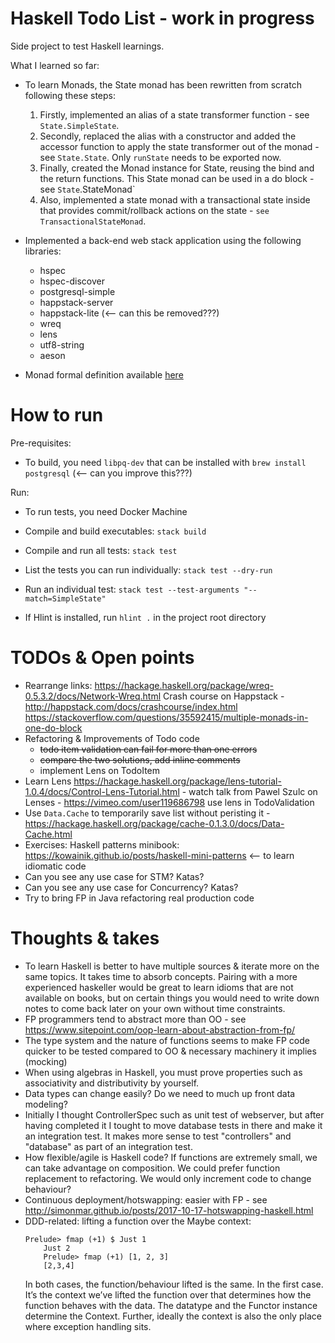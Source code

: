 # Haskell Todo List - work in progress

Side project to test Haskell learnings.

What I learned so far: 

- To learn Monads, the State monad has been rewritten from scratch following these steps:

    1. Firstly, implemented an alias of a state transformer function - see `State.SimpleState`.
    2. Secondly, replaced the alias with a constructor and added the accessor function to apply the state transformer out of the monad - see `State.State`. Only `runState` needs to be exported now.
    3. Finally, created the Monad instance for State, reusing the bind and the return functions. This State monad can be used in a do block - see `State`.StateMonad`
    4. Also, implemented a state monad with a transactional state inside that provides commit/rollback actions on the state - `see TransactionalStateMonad`.

- Implemented a back-end web stack application using the following libraries:
    - hspec
    - hspec-discover
    - postgresql-simple
    - happstack-server
    - happstack-lite (<-- can this be removed???)
    - wreq
    - lens
    - utf8-string
    - aeson

- Monad formal definition available [here](./Monad.md)

# How to run

Pre-requisites:

- To build, you need `libpq-dev` that can be installed with `brew install postgresql` (<-- can you improve this???)

Run:

- To run tests, you need Docker Machine


- Compile and build executables: `stack build` 

- Compile and run all tests: `stack test` 

- List the tests you can run individually: `stack test --dry-run` 

- Run an individual test: `stack test --test-arguments "--match=SimpleState"` 

- If Hlint is installed, run `hlint .` in the project root directory


# TODOs & Open points
- Rearrange links:
    https://hackage.haskell.org/package/wreq-0.5.3.2/docs/Network-Wreq.html
    Crash course on Happstack - http://happstack.com/docs/crashcourse/index.html
    https://stackoverflow.com/questions/35592415/multiple-monads-in-one-do-block
- Refactoring & Improvements of Todo code
    - ~~todo item validation can fail for more than one errors~~
    - ~~compare the two solutions, add inline comments~~
    - implement Lens on TodoItem
- Learn Lens https://hackage.haskell.org/package/lens-tutorial-1.0.4/docs/Control-Lens-Tutorial.html - watch talk from Pawel Szulc on Lenses - https://vimeo.com/user119686798 use lens in TodoValidation
- Use `Data.Cache` to temporarily save list without peristing it - https://hackage.haskell.org/package/cache-0.1.3.0/docs/Data-Cache.html
- Exercises: Haskell patterns minibook: https://kowainik.github.io/posts/haskell-mini-patterns <-- to learn idiomatic code
- Can you see any use case for STM? Katas?
- Can you see any use case for Concurrency? Katas?
- Try to bring FP in Java refactoring real production code


# Thoughts & takes

- To learn Haskell is better to have multiple sources & iterate more on the same topics. It takes time to absorb concepts. Pairing with a more experienced haskeller would be great to learn idioms that are not available on books, but on certain things you would need to write down notes to come back later on your own without time constraints.
- FP programmers tend to abstract more than OO - see https://www.sitepoint.com/oop-learn-about-abstraction-from-fp/
- The type system and the nature of functions seems to make FP code quicker to be tested compared to OO & necessary machinery it implies (mocking)
- When using algebras in Haskell, you must prove properties such as associativity and distributivity by yourself.
- Data types can change easily? Do we need to much up front data modeling? 
- Initially I thought ControllerSpec such as unit test of webserver, 
but after having completed it I tought to move database tests in there
and make it an integration test. It makes more sense to test "controllers" and "database" as part of an integration test.
- How flexible/agile is Haskell code? If functions are extremely small, we can take advantage on composition. We could prefer function replacement to refactoring. We would only increment code to change behaviour?
- Continuous deployment/hotswapping: easier with FP - see http://simonmar.github.io/posts/2017-10-17-hotswapping-haskell.html 
- DDD-related: lifting a function over the Maybe context:
    ```
    Prelude> fmap (+1) $ Just 1
        Just 2
        Prelude> fmap (+1) [1, 2, 3]
        [2,3,4]
    ``` 
    In both cases, the function/behaviour lifted is the same. In the first case. It’s the context we’ve lifted the function over that determines how the function behaves with the data. The datatype and the Functor instance determine the Context. Further, ideally the context is also the only place where exception handling sits.
